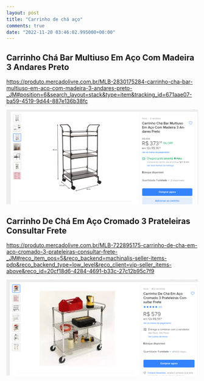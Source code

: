 ```yaml
---
layout: post
title: "Carrinho de chá aço"
comments: true
date: "2022-11-20 03:46:02.995000+00:00"
---
```


## Carrinho Chá Bar Multiuso Em Aço Com Madeira 3 Andares Preto


https://produto.mercadolivre.com.br/MLB-2830175284-carrinho-cha-bar-multiuso-em-aco-com-madeira-3-andares-preto-_JM#position=6&search_layout=stack&type=item&tracking_id=671aae07-ba59-4519-9d44-887e136b38fc

![](/assets/img/crashunderscoredTSqik0w_1ff6bc8185a83302fc81af911c2b9761.png)


## Carrinho De Chá Em Aço Cromado 3 Prateleiras Consultar Frete

https://produto.mercadolivre.com.br/MLB-722895175-carrinho-de-cha-em-aco-cromado-3-prateleiras-consultar-frete-_JM#reco_item_pos=5&reco_backend=machinalis-seller-items-pdp&reco_backend_type=low_level&reco_client=vip-seller_items-above&reco_id=20cf18d6-4284-4691-b33c-27c12b95c7f9

![](/assets/img/crashunderscoredTSqik0w_50f8d1ae838f490e1382298dd512926c.png)



